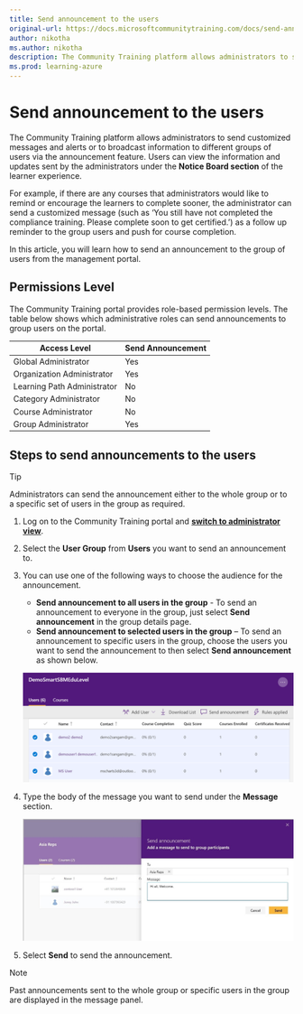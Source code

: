 ```yaml
---
title: Send announcement to the users
original-url: https://docs.microsoftcommunitytraining.com/docs/send-announcement-to-the-users
author: nikotha
ms.author: nikotha
description: The Community Training platform allows administrators to send messages and alerts or broadcast information to different group of users via the announcement feature.
ms.prod: learning-azure
---
```


# Send announcement to the users

The Community Training platform allows administrators to send customized messages and alerts or to broadcast information to different groups of users via the announcement feature. Users can view the information and updates sent by the administrators under the **Notice Board section** of the learner experience.

For example, if there are any courses that administrators would like to remind or encourage the learners to complete sooner, the administrator can send a customized message (such as ‘You still have not completed the compliance training. Please complete soon to get certified.’) as a follow up reminder to the group users and push for course completion.

In this article, you will learn how to send an announcement to the group of users from the management portal.

## Permissions Level

The Community Training portal provides role-based permission levels. The table below shows which administrative roles can send announcements to group users on the portal.

| Access Level  | Send Announcement |
| --- | --- |
| Global Administrator | Yes |
| Organization Administrator | Yes |
| Learning Path Administrator | No |
| Category Administrator | No |
| Course Administrator | No |
| Group Administrator | Yes |

## Steps to send announcements to the users

> [!TIP]
> Administrators can send the announcement either to the whole group or to a specific set of users in the group as required.

1. Log on to the Community Training portal and [**switch to administrator view**](../../get-started/step-by-step-configuration-guide.md#step-2--switch-to-administrator-view-of-the-portal).

2. Select the **User Group** from **Users** you want to send an announcement to.

3. You can use one of the following ways to choose the audience for the announcement.
    - **Send announcement to all users in the group** - To send an announcement to everyone in the group, just select **Send announcement** in the group details page.
    - **Send announcement to selected users in the group** – To send an announcement to specific users in the group, choose the users you want to send the announcement to then select **Send announcement** as shown below.

    ![Send announcement](../../media/image%2862%29.png)

4. Type the body of the message you want to send under the **Message** section.

    ![Send Ann1](../../media/SendAnn1.jpg)

5. Select **Send** to send the announcement.

> [!NOTE]
> Past announcements sent to the whole group or specific users in the group are displayed in the message panel.
